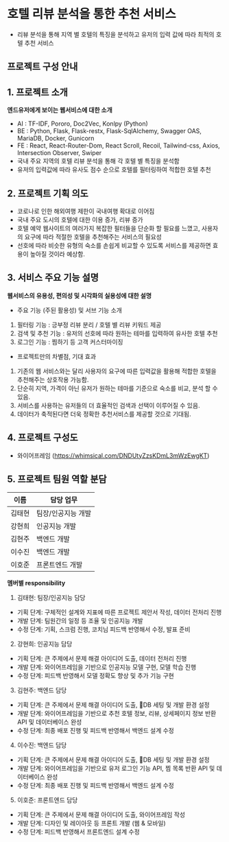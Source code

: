 

# 호텔 리뷰 분석을 통한 추천 서비스

- 리뷰 분석을 통해 지역 별 호텔의 특징을 분석하고 유저의 입력 값에 따라 최적의 호텔 추천 서비스


## 프로젝트 구성 안내


## 1. 프로젝트 소개

**엔드유저에게 보이는 웹서비스에 대한 소개**
  - AI : TF-IDF, Pororo, Doc2Vec, Konlpy (Python)
  - BE : Python, Flask, Flask-restx, Flask-SqlAlchemy, Swagger OAS, MariaDB, Docker, Gunicorn
  - FE : React, React-Router-Dom, React Scroll, Recoil, Tailwind-css, Axios, Intersection Observer, Swiper
  - 국내 주요 지역의 호텔 리뷰 분석을 통해 각 호텔 별 특징을 분석함
  - 유저의 입력값에 따라 유사도 점수 순으로 호텔를 필터링하여 적합한 호텔 추천

## 2. 프로젝트 기획 의도

  - 코로나로 인한 해외여행 제한이 국내여행 확대로 이어짐 
  - 국내 주요 도시의 호텔에 대한 이용 증가, 리뷰 증가
  - 호텔 예약 웹사이트의 여러가지 복잡한 필터들을 단순화 할 필요를 느꼈고, 사용자의 요구에 따라 적절한 호텔을 추천해주는 서비스의 필요성
  - 선호에 따라 비슷한 유형의 숙소를 손쉽게 비교할 수 있도록 서비스를 제공하면 효용이 높아질 것이라 예상함.

## 3. 서비스 주요 기능 설명

**웹서비스의 유용성, 편의성 및 시각화의 실용성에 대한 설명**
  - 주요 기능 (주된 활용성) 및 서브 기능 소개
   1) 필터링 기능 : 긍부정 리뷰 분리 / 호텔 별 리뷰 키워드 제공
   2) 검색 및 추천 기능 : 유저의 선호에 따라 원하는 테마를 입력하여 유사한 호텔 추천
   3) 로그인 기능 : 찜하기 등 고객 커스터마이징

  - 프로젝트만의 차별점, 기대 효과
   1) 기존의 웹 서비스와는 달리 사용자의 요구에 따른 입력값을 활용해 적합한 호텔을 추천해주는 상호작용 가능함.
   2) 단순히 지역, 가격이 아닌 유저가 원하는 테마를 기준으로 숙소를 비교, 분석 할 수 있음.
   3) 서비스를 사용하는 유저들의 더 효율적인 검색과 선택이 이루어질 수 있음.
   4) 데이터가 축적된다면 더욱 정확한 추천서비스를 제공할 것으로 기대됨.

## 4. 프로젝트 구성도
  - 와이어프레임 (https://whimsical.com/DNDUtyZzsKDmL3mWzEwgKT)

## 5. 프로젝트 팀원 역할 분담
| 이름 | 담당 업무 |
| ------ | ------ |
| 김태현 | 팀장/인공지능 개발 |
| 강현희 | 인공지능 개발 |
| 김현주 | 백엔드 개발 |
| 이수진 | 백엔드 개발 |
| 이호준 | 프론트엔드 개발 |

**멤버별 responsibility**

1. 김태현: 팀장/인공지능 담당

- 기획 단계: 구체적인 설계와 지표에 따른 프로젝트 제안서 작성, 데이터 전처리 진행
- 개발 단계: 팀원간의 일정 등 조율 및 인공지능 개발
- 수정 단계: 기획, 스크럼 진행, 코치님 피드백 반영해서 수정, 발표 준비

2. 강현희: 인공지능 담당

- 기획 단계: 큰 주제에서 문제 해결 아이디어 도출, 데이터 전처리 진행
- 개발 단계: 와이어프레임을 기반으로 인공지능 모델 구현, 모델 학습 진행
- 수정 단계: 피드백 반영해서 모델 정확도 향상 및 추가 기능 구현

3. 김현주: 백엔드 담당

- 기획 단계: 큰 주제에서 문제 해결 아이디어 도출, DB 세팅 및 개발 환경 설정
- 개발 단계: 와이어프레임을 기반으로 추천 호텔 정보, 리뷰, 상세페이지 정보 반환 API 및 데이터베이스 완성
- 수정 단계: 최종 배포 진행 및 피드백 반영해서 백엔드 설계 수정

4. 이수진: 백엔드 담당

- 기획 단계: 큰 주제에서 문제 해결 아이디어 도출, DB 세팅 및 개발 환경 설정
- 개발 단계: 와이어프레임을 기반으로 유저 로그인 기능 API, 찜 목록 반환 API 및 데이터베이스 완성
- 수정 단계: 최종 배포 진행 및 피드백 반영해서 백엔드 설계 수정

5. 이호준: 프론트엔드 담당

- 기획 단계: 큰 주제에서 문제 해결 아이디어 도출, 와이어프레임 작성
- 개발 단계: 디자인 및 레이아웃 등 프론트 개발 (웹 & 모바일)
- 수정 단계: 피드백 반영해서 프론트엔드 설계 수정
